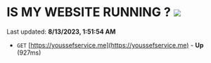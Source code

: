 # IS MY WEBSITE RUNNING ? [![](https://img.shields.io/static/v1?label=Sponsor&message=%E2%9D%A4&logo=GitHub&color=%23fe8e86)](https://github.com/sponsors/<username>)

Last updated: **8/13/2023, 1:51:54 AM**

- `GET` [https://youssefservice.me](https://youssefservice.me) - **Up** (927ms)
